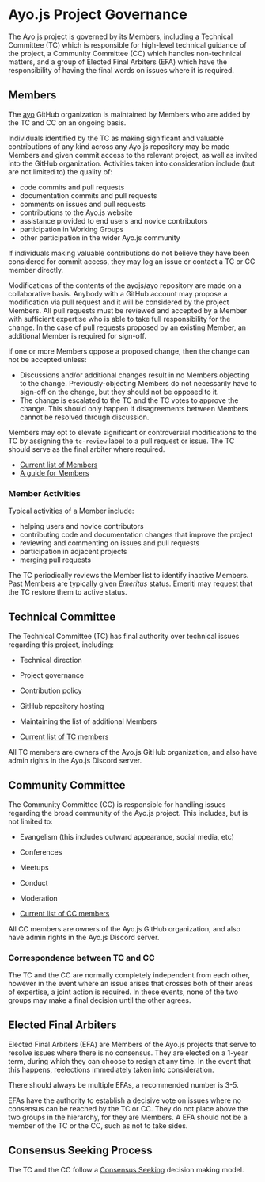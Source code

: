 # Ayo.js Project Governance

The Ayo.js project is governed by its Members, including a Technical Committee
(TC) which is responsible for high-level technical guidance of the project, a
Community Committee (CC) which handles non-technical matters, and a group of 
Elected Final Arbiters (EFA) which have the responsibility of having the final
words on issues where it is required.

## Members

The [ayo](https://github.com/ayo) GitHub organization is
maintained by Members who are added by the TC and CC on an ongoing basis.

Individuals identified by the TC as making significant and valuable
contributions of any kind across any Ayo.js repository may be made Members and
given commit access to the relevant project, as well as invited into the
GitHub organization. Activities taken into consideration include
(but are not limited to) the quality of:

* code commits and pull requests
* documentation commits and pull requests
* comments on issues and pull requests
* contributions to the Ayo.js website
* assistance provided to end users and novice contributors
* participation in Working Groups
* other participation in the wider Ayo.js community

If individuals making valuable contributions do not believe they have been
considered for commit access, they may log an issue or contact a TC or CC member
directly.

Modifications of the contents of the ayojs/ayo repository are made on
a collaborative basis. Anybody with a GitHub account may propose a
modification via pull request and it will be considered by the project
Members. All pull requests must be reviewed and accepted by a
Member with sufficient expertise who is able to take full
responsibility for the change. In the case of pull requests proposed
by an existing Member, an additional Member is required
for sign-off.

If one or more Members oppose a proposed change, then the change can not
be accepted unless:

* Discussions and/or additional changes result in no Members objecting to
  the change. Previously-objecting Members do not necessarily have to
  sign-off on the change, but they should not be opposed to it.
* The change is escalated to the TC and the TC votes to approve the change.
  This should only happen if disagreements between Members cannot be
  resolved through discussion.

Members may opt to elevate significant or controversial modifications to
the TC by assigning the `tc-review` label to a pull request or issue. The
TC should serve as the final arbiter where required.

* [Current list of Members](./README.md#current-project-team-members)
* [A guide for Members](./COLLABORATOR_GUIDE.md)

### Member Activities

Typical activities of a Member include:

* helping users and novice contributors
* contributing code and documentation changes that improve the project
* reviewing and commenting on issues and pull requests
* participation in adjacent projects
* merging pull requests

The TC periodically reviews the Member list to identify inactive
Members. Past Members are typically given _Emeritus_ status. Emeriti
may request that the TC restore them to active status.

## Technical Committee

The Technical Committee (TC) has final authority over technical issues regarding
this project, including:

* Technical direction
* Project governance
* Contribution policy
* GitHub repository hosting
* Maintaining the list of additional Members

* [Current list of TC members](./README.md#current-project-team-members)

All TC members are owners of the Ayo.js GitHub organization, and also have admin
rights in the Ayo.js Discord server.

## Community Committee

The Community Committee (CC) is responsible for handling issues regarding the
broad community of the Ayo.js project. This includes, but is not limited to:

* Evangelism (this includes outward appearance, social media, etc)
* Conferences
* Meetups
* Conduct
* Moderation

* [Current list of CC members](./README.md#current-project-team-members)

All CC members are owners of the Ayo.js GitHub organization, and also have admin
rights in the Ayo.js Discord server.

### Correspondence between TC and CC

The TC and the CC are normally completely independent from each other, however
in the event where an issue arises that crosses both of their areas of
expertise, a joint action is required. In these events, none of the two groups
may make a final decision until the other agrees.

## Elected Final Arbiters

Elected Final Arbiters (EFA) are Members of the Ayo.js projects that serve to
resolve issues where there is no consensus. They are elected on a 1-year term,
during which they can choose to resign at any time. In the event that this
happens, reelections immediately taken into consideration.

There should always be multiple EFAs, a recommended number is 3-5.

EFAs have the authority to establish a decisive vote on issues where no
consensus can be reached by the TC or CC. They do not place above the two
groups in the hierarchy, for they are Members. A EFA should not be a member
of the TC or the CC, such as not to take sides.

## Consensus Seeking Process

The TC and the CC follow a [Consensus Seeking][] decision making model.

[Consensus Seeking]: http://en.wikipedia.org/wiki/Consensus-seeking_decision-making
